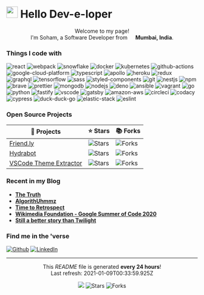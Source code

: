 <h1><img src="https://emojis.slackmojis.com/emojis/images/1531849430/4246/blob-sunglasses.gif?1531849430" width="30"/> Hello Dev-e-loper</h1>

<p align="center">Welcome to my page! </br> I'm Soham, a Software Developer from <img src="https://www.flaticon.com/svg/static/icons/svg/330/330176.svg" width="13"/> <b>Mumbai, India</b>.</p>

<h3>Things I code with</h3>
<p>
<img alt="react" src="https://img.shields.io/badge/React-black?logo=react&amp;style=plastic" /> <img alt="webpack" src="https://img.shields.io/badge/Webpack-black?logo=webpack&amp;style=plastic" /> <img alt="snowflake" src="https://img.shields.io/badge/Snowflake-black?logo=snowflake&amp;style=plastic" /> <img alt="docker" src="https://img.shields.io/badge/Docker-black?logo=docker&amp;style=plastic" /> <img alt="kubernetes" src="https://img.shields.io/badge/Kubernetes-black?logo=kubernetes&amp;style=plastic" /> <img alt="github-actions" src="https://img.shields.io/badge/Github%20Actions-black?logo=github-actions&amp;style=flat" /> <img alt="google-cloud-platform" src="https://img.shields.io/badge/GCP-black?logo=google-cloud&amp;style=flat" /> <img alt="typescript" src="https://img.shields.io/badge/Typescript-black?logo=typescript&amp;style=flat" /> <img alt="apollo" src="https://img.shields.io/badge/Apollo-black?logo=apollo-graphql&amp;style=flat" /> <img alt="heroku" src="https://img.shields.io/badge/Heroku-black?logo=heroku&amp;style=plastic" /> <img alt="redux" src="https://img.shields.io/badge/Redux-black?logo=redux&amp;style=plastic" /> <img alt="graphql" src="https://img.shields.io/badge/GraphQL-black?logo=graphql&amp;style=plastic" /> <img alt="tensorflow" src="https://img.shields.io/badge/Tensorflow-black?logo=tensorflow&amp;style=plastic" /> <img alt="sass" src="https://img.shields.io/badge/Sass-black?logo=sass&amp;style=plastic" /> <img alt="styled-components" src="https://img.shields.io/badge/Styled%20components-black?logo=styled-components&amp;style=plastic" /> <img alt="git" src="https://img.shields.io/badge/Git-black?logo=git&amp;style=plastic" /> <img alt="nestjs" src="https://img.shields.io/badge/Nestjs-black?logo=nestjs&amp;style=plastic" /> <img alt="npm" src="https://img.shields.io/badge/npm-black?logo=npm&amp;style=plastic" /> <img alt="brave" src="https://img.shields.io/badge/Brave-black?logo=brave&amp;style=plastic" /> <img alt="prettier" src="https://img.shields.io/badge/Prettier-black?logo=prettier&amp;style=plastic" /> <img alt="mongodb" src="https://img.shields.io/badge/MongoDB-black?logo=mongodb&amp;style=plastic" /> <img alt="nodejs" src="https://img.shields.io/badge/Node.js-black?logo=node.js&amp;style=plastic" /> <img alt="deno" src="https://img.shields.io/badge/Deno-black?logo=deno&amp;style=plastic" /> <img alt="ansible" src="https://img.shields.io/badge/Ansible-black?logo=ansible&amp;style=plastic" /> <img alt="vagrant" src="https://img.shields.io/badge/Vagrant-black?logo=vagrant&amp;style=plastic" /> <img alt="go" src="https://img.shields.io/badge/Go-black?logo=go&amp;style=plastic" /> <img alt="python" src="https://img.shields.io/badge/Python-black?logo=python&amp;style=plastic" /> <img alt="fastify" src="https://img.shields.io/badge/Fastify-black?logo=fastify&amp;style=plastic" /> <img alt="vscode" src="https://img.shields.io/badge/VSCode-black?logo=visual-studio-code&amp;style=plastic" /> <img alt="gatsby" src="https://img.shields.io/badge/Gatsby-black?logo=gatsby&amp;style=plastic" /> <img alt="amazon-aws" src="https://img.shields.io/badge/AWS-black?logo=amazon-aws&amp;style=plastic" /> <img alt="circleci" src="https://img.shields.io/badge/CircleCI-black?logo=circleci&amp;style=plastic" /> <img alt="codacy" src="https://img.shields.io/badge/Codacy-black?logo=codacy&amp;style=plastic" /> <img alt="cypress" src="https://img.shields.io/badge/Cypress-black?logo=cypress&amp;style=plastic" /> <img alt="duck-duck-go" src="https://img.shields.io/badge/DuckDuckGo-black?logo=duckduckgo&amp;style=plastic" /> <img alt="elastic-stack" src="https://img.shields.io/badge/Elastic%20Stack-black?logo=elastic-stack&amp;style=plastic" /> <img alt="eslint" src="https://img.shields.io/badge/ESLint-black?logo=eslint&amp;style=plastic" /> 
</p>

<h3>Open Source Projects</h3>

| 🎁 Projects |  ⭐ Stars  | 📚 Forks |
| ----------- | --------- | --------- |
| [Friend.ly](https://github.com/und3fined-v01d/Friend.ly) | ![Stars](https://img.shields.io/github/stars/und3fined-v01d/Friend.ly?style=plastic&amp;labelColor=343b41) | ![Forks](https://img.shields.io/github/forks/und3fined-v01d/Friend.ly?style=plastic&amp;labelColor=343b41) | 
| [Hydrabot](https://github.com/und3fined-v01d/Hydrabot) | ![Stars](https://img.shields.io/github/stars/und3fined-v01d/hydrabot?style=plastic&amp;labelColor=343b41) | ![Forks](https://img.shields.io/github/forks/und3fined-v01d/hydrabot?style=plastic&amp;labelColor=343b41) | 
| [VSCode Theme Extractor](https://github.com/und3fined-v01d/vscode-theme-extractor) | ![Stars](https://img.shields.io/github/stars/und3fined-v01d/vscode-theme-extractor?style=plastic&amp;labelColor=343b41) | ![Forks](https://img.shields.io/github/forks/und3fined-v01d/vscode-theme-extractor?style=plastic&amp;labelColor=343b41) | 

<h3>Recent in my Blog</h3>
<ul>

<li><a href="https://www.sohamp.dev/blog/2020-12-28-the-truth/"><b>The Truth</b></a></li>
<li><a href="https://www.sohamp.dev/blog/2020-10-28-algorithuhmmz/"><b>AlgorithUhmmz</b></a></li>
<li><a href="https://www.sohamp.dev/blog/2020-09-02-time-to-retrospect/"><b>Time to Retrospect</b></a></li>
<li><a href="https://www.sohamp.dev/blog/2020-08-24-wmf-gsoc2020/"><b>Wikimedia Foundation - Google Summer of Code 2020</b></a></li>
<li><a href="https://www.sohamp.dev/blog/2020-08-22-still-a-better-story-than-twilight/"><b>Still a better story than Twilight</b></a></li>
</ul>

<h3>Find me in the 'verse</h3>
<p>
<a href="https://github.com/und3fined-v01d" target="_blank"><img alt="Github" src="https://img.shields.io/badge/GitHub-%2312100E.svg?&style=for-the-badge&logo=Github&logoColor=white" /></a>  
<a href="https://linkedin.com/in/soham-parekh" target="_blank"><img alt="LinkedIn" src="https://img.shields.io/badge/linkedin-%230077B5.svg?&style=for-the-badge&logo=linkedin&logoColor=white" /></a>
</p>

<hr />

<p align="center">
This <i>README</i> file is generated <b>every 24 hours</b>!</br>
Last refresh: 2021-01-09T00:33:59.925Z<br />
</p>
<p align="center">
    <img src="https://github.com/und3fined-v01d/und3fined-v01d/workflows/README%20build/badge.svg" /> 
    <img alt="Stars" src="https://img.shields.io/github/stars/und3fined-v01d/und3fined-v01d?style=flat-square&labelColor=343b41"/> 
    <img alt="Forks" src="https://img.shields.io/github/forks/und3fined-v01d/und3fined-v01d?style=flat-square&labelColor=343b41"/>
</p>